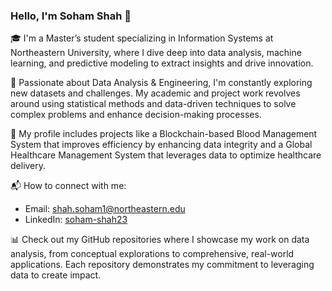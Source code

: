 ### Hello, I'm Soham Shah 👋

🎓 I'm a Master’s student specializing in Information Systems at Northeastern University, where I dive deep into data analysis, machine learning, and predictive modeling to extract insights and drive innovation.

🔬 Passionate about Data Analysis & Engineering, I'm constantly exploring new datasets and challenges. My academic and project work revolves around using statistical methods and data-driven techniques to solve complex problems and enhance decision-making processes.

💼 My profile includes projects like a Blockchain-based Blood Management System that improves efficiency by enhancing data integrity and a Global Healthcare Management System that leverages data to optimize healthcare delivery.

📬 How to connect with me:
- Email: shah.soham1@northeastern.edu
- LinkedIn: [soham-shah23](https://www.linkedin.com/in/soham-shah23/)

📊 Check out my GitHub repositories where I showcase my work on data analysis, from conceptual explorations to comprehensive, real-world applications. Each repository demonstrates my commitment to leveraging data to create impact.


